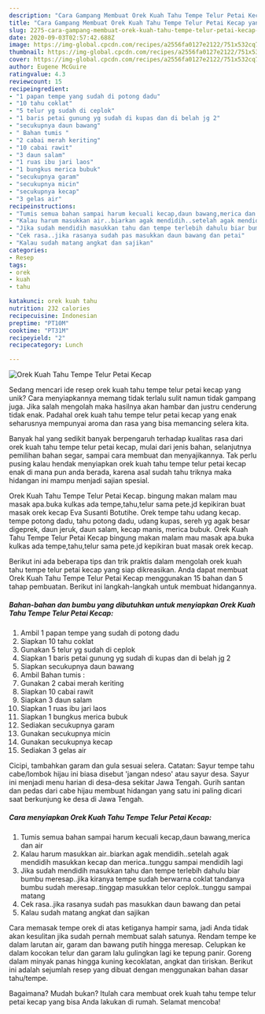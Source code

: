 ```yaml
---
description: "Cara Gampang Membuat Orek Kuah Tahu Tempe Telur Petai Kecap yang Lezat Sekali"
title: "Cara Gampang Membuat Orek Kuah Tahu Tempe Telur Petai Kecap yang Lezat Sekali"
slug: 2275-cara-gampang-membuat-orek-kuah-tahu-tempe-telur-petai-kecap-yang-lezat-sekali
date: 2020-09-03T02:57:42.688Z
image: https://img-global.cpcdn.com/recipes/a2556fa0127e2122/751x532cq70/orek-kuah-tahu-tempe-telur-petai-kecap-foto-resep-utama.jpg
thumbnail: https://img-global.cpcdn.com/recipes/a2556fa0127e2122/751x532cq70/orek-kuah-tahu-tempe-telur-petai-kecap-foto-resep-utama.jpg
cover: https://img-global.cpcdn.com/recipes/a2556fa0127e2122/751x532cq70/orek-kuah-tahu-tempe-telur-petai-kecap-foto-resep-utama.jpg
author: Eugene McGuire
ratingvalue: 4.3
reviewcount: 15
recipeingredient:
- "1 papan tempe yang sudah di potong dadu"
- "10 tahu coklat"
- "5 telur yg sudah di ceplok"
- "1 baris petai gunung yg sudah di kupas dan di belah jg 2"
- "secukupnya daun bawang"
- " Bahan tumis "
- "2 cabai merah keriting"
- "10 cabai rawit"
- "3 daun salam"
- "1 ruas ibu jari laos"
- "1 bungkus merica bubuk"
- "secukupnya garam"
- "secukupnya micin"
- "secukupnya kecap"
- "3 gelas air"
recipeinstructions:
- "Tumis semua bahan sampai harum kecuali kecap,daun bawang,merica dan air"
- "Kalau harum masukkan air..biarkan agak mendidih..setelah agak mendidih masukkan kecap dan merica..tunggu sampai mendidih lagi"
- "Jika sudah mendidih masukkan tahu dan tempe terlebih dahulu biar bumbu meresap..jika kiranya tempe sudah berwarna coklat tandanya bumbu sudah meresap..tinggap masukkan telor ceplok..tunggu sampai matang"
- "Cek rasa..jika rasanya sudah pas masukkan daun bawang dan petai"
- "Kalau sudah matang angkat dan sajikan"
categories:
- Resep
tags:
- orek
- kuah
- tahu

katakunci: orek kuah tahu 
nutrition: 232 calories
recipecuisine: Indonesian
preptime: "PT10M"
cooktime: "PT31M"
recipeyield: "2"
recipecategory: Lunch

---
```



![Orek Kuah Tahu Tempe Telur Petai Kecap](https://img-global.cpcdn.com/recipes/a2556fa0127e2122/751x532cq70/orek-kuah-tahu-tempe-telur-petai-kecap-foto-resep-utama.jpg)

Sedang mencari ide resep orek kuah tahu tempe telur petai kecap yang unik? Cara menyiapkannya memang tidak terlalu sulit namun tidak gampang juga. Jika salah mengolah maka hasilnya akan hambar dan justru cenderung tidak enak. Padahal orek kuah tahu tempe telur petai kecap yang enak seharusnya mempunyai aroma dan rasa yang bisa memancing selera kita.

Banyak hal yang sedikit banyak berpengaruh terhadap kualitas rasa dari orek kuah tahu tempe telur petai kecap, mulai dari jenis bahan, selanjutnya pemilihan bahan segar, sampai cara membuat dan menyajikannya. Tak perlu pusing kalau hendak menyiapkan orek kuah tahu tempe telur petai kecap enak di mana pun anda berada, karena asal sudah tahu triknya maka hidangan ini mampu menjadi sajian spesial.

Orek Kuah Tahu Tempe Telur Petai Kecap. bingung makan malam mau masak apa.buka kulkas ada tempe,tahu,telur sama pete.jd kepikiran buat masak orek kecap Eva Susanti Botutihe. Orek tempe tahu udang kecap. tempe potong dadu, tahu potong dadu, udang kupas, sereh yg agak besar digeprek, daun jeruk, daun salam, kecap manis, merica bubuk. Orek Kuah Tahu Tempe Telur Petai Kecap bingung makan malam mau masak apa.buka kulkas ada tempe,tahu,telur sama pete.jd kepikiran buat masak orek kecap.


Berikut ini ada beberapa tips dan trik praktis dalam mengolah orek kuah tahu tempe telur petai kecap yang siap dikreasikan. Anda dapat membuat Orek Kuah Tahu Tempe Telur Petai Kecap menggunakan 15 bahan dan 5 tahap pembuatan. Berikut ini langkah-langkah untuk membuat hidangannya.

<!--inarticleads1-->

##### Bahan-bahan dan bumbu yang dibutuhkan untuk menyiapkan Orek Kuah Tahu Tempe Telur Petai Kecap:

1. Ambil 1 papan tempe yang sudah di potong dadu
1. Siapkan 10 tahu coklat
1. Gunakan 5 telur yg sudah di ceplok
1. Siapkan 1 baris petai gunung yg sudah di kupas dan di belah jg 2
1. Siapkan secukupnya daun bawang
1. Ambil  Bahan tumis :
1. Gunakan 2 cabai merah keriting
1. Siapkan 10 cabai rawit
1. Siapkan 3 daun salam
1. Siapkan 1 ruas ibu jari laos
1. Siapkan 1 bungkus merica bubuk
1. Sediakan secukupnya garam
1. Gunakan secukupnya micin
1. Gunakan secukupnya kecap
1. Sediakan 3 gelas air


Cicipi, tambahkan garam dan gula sesuai selera. Catatan: Sayur tempe tahu cabe/lombok hijau ini biasa disebut &#39;jangan ndeso&#39; atau sayur desa. Sayur ini menjadi menu harian di desa-desa sekitar Jawa Tengah. Gurih santan dan pedas dari cabe hijau membuat hidangan yang satu ini paling dicari saat berkunjung ke desa di Jawa Tengah. 

<!--inarticleads2-->

##### Cara menyiapkan Orek Kuah Tahu Tempe Telur Petai Kecap:

1. Tumis semua bahan sampai harum kecuali kecap,daun bawang,merica dan air
1. Kalau harum masukkan air..biarkan agak mendidih..setelah agak mendidih masukkan kecap dan merica..tunggu sampai mendidih lagi
1. Jika sudah mendidih masukkan tahu dan tempe terlebih dahulu biar bumbu meresap..jika kiranya tempe sudah berwarna coklat tandanya bumbu sudah meresap..tinggap masukkan telor ceplok..tunggu sampai matang
1. Cek rasa..jika rasanya sudah pas masukkan daun bawang dan petai
1. Kalau sudah matang angkat dan sajikan


Cara memasak tempe orek di atas ketiganya hampir sama, jadi Anda tidak akan kesulitan jika sudah pernah membuat salah satunya. Rendam tempe ke dalam larutan air, garam dan bawang putih hingga meresap. Celupkan ke dalam kocokan telur dan garam lalu gulingkan lagi ke tepung panir. Goreng dalam minyak panas hingga kuning kecoklatan, angkat dan tiriskan. Berikut ini adalah sejumlah resep yang dibuat dengan menggunakan bahan dasar tahu/tempe. 

Bagaimana? Mudah bukan? Itulah cara membuat orek kuah tahu tempe telur petai kecap yang bisa Anda lakukan di rumah. Selamat mencoba!

